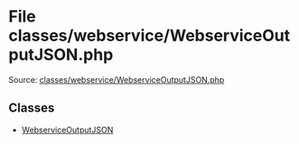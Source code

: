 File classes/webservice/WebserviceOutputJSON.php
=========
Source: [classes/webservice/WebserviceOutputJSON.php](https://github.com/PrestaShop/PrestaShop/blob/1.6.1.1/classes/webservice/WebserviceOutputJSON.php)


Classes
-------

* [WebserviceOutputJSON](class.WebserviceOutputJSON)

